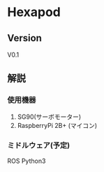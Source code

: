 # Hexapod

## Version
V0.1

## 解説

### 使用機器
1. SG90(サーボモーター)
2. RaspberryPi 2B+ (マイコン)

### ミドルウェア(予定)
ROS
Python3
